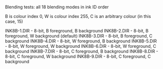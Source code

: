 
Blending tests: all 18 blending modes in ink ID order

B is colour index 0, W is colour index 255, C is an arbitrary colour (in this case, 15)

INK8B-1.DIR - 8-bit, B foreground, B background
INK8B-2.DIR - 8-bit, B foreground, W background (default)
INK8B-3.DIR - 8-bit, B foreground, C background
INK8B-4.DIR - 8-bit, W foreground, B background
INK8B-5.DIR - 8-bit, W foreground, W background
INK8B-6.DIR - 8-bit, W foreground, C background
INK8B-7.DIR - 8-bit, C foreground, B background
INK8B-8.DIR - 8-bit, C foreground, W background
INK8B-9.DIR - 8-bit, C foreground, C background


